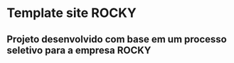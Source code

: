 # Template site **ROCKY**

## Projeto desenvolvido com base em um processo seletivo para a empresa **ROCKY**  

